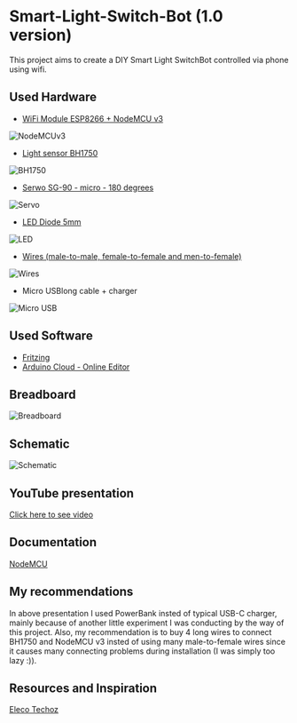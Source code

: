 # Smart-Light-Switch-Bot (1.0 version)
This project aims to create a DIY Smart Light SwitchBot controlled via phone using wifi.

## Used Hardware
- [WiFi Module ESP8266 + NodeMCU v3](https://botland.com.pl/moduly-wifi-esp8266/8241-modul-wifi-esp8266-nodemcu-v3-5904422300630.html)

![NodeMCUv3](img/wifi-esp8266-nodemcu-v3.webp)

<!--![NodeMCUv3](img/esp8266-wifi-nodemcu-v3.webp)-->

- [Light sensor BH1750](https://botland.com.pl/czujniki-swiatla-i-koloru/2024-czujnik-natezenia-swiatla-bh1750-5904422373283.html)

![BH1750](img/light-sensor-bh1750.webp)

- [Serwo SG-90 - micro - 180 degrees](https://botland.com.pl/serwa-typu-micro/13128-serwo-sg-90-micro-180-5904422350338.html)

![Servo](img/serwo-sg-90-micro-180.webp)

<!--!![Servo](img/1-serwo-sg-90-micro-180.webp)-->

- [LED Diode 5mm](https://botland.com.pl/diody-led/13606-dioda-led-5mm-zolta-10szt-5903351244244.html)

![LED](img/dioda-led-5mm-zolta-10szt.webp)

- [Wires (male-to-male, female-to-female and men-to-female)](https://botland.com.pl/przewody-polaczeniowe/19946-zestaw-przewodow-polaczeniowych-justpi-20cm-3x40szt-m-m-z-z-m-z-120szt-5904422328702.html)

![Wires](img/wires-justpi-20cm-3x40szt-m-m-f-f-m-f-120szt.webp)

- Micro USBlong cable + charger

![Micro USB](img/micro-usb-plus-charger.jpg)

## Used Software
- <a href="https://fritzing.org/">Fritzing</a>
- <a href="https://cloud.arduino.cc/">Arduino Cloud - Online Editor</a>

## Breadboard
![Breadboard](img/Breadboard.png)


## Schematic
![Schematic](img/Schematic.png)


## YouTube presentation
<a href="https://youtube.com/shorts/5B9hfxMmvcQ?feature=share3">Click here to see video</a>

## Documentation
<a href="https://nodemcu.readthedocs.io/en/release/">NodeMCU</a>

## My recommendations
In above presentation I used PowerBank insted of typical USB-C charger, mainly because of another little experiment I was conducting by the way of this project. Also, my recommendation is to buy 4 long wires to connect BH1750 and NodeMCU v3 insted of using many male-to-female wires since it causes many connecting problems during installation (I was simply too lazy :)).

## Resources and Inspiration
<a href="https://electechoz.blogspot.com/2022/01/esp8266-webserver-controller-servo-motor.html">Eleco Techoz</a>
